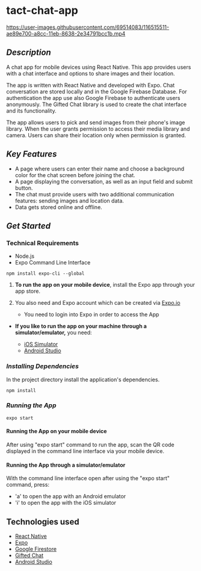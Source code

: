 


# tact-chat-app
   https://user-images.githubusercontent.com/69514083/116515511-ae89e700-a8cc-11eb-8638-2e34791bcc1b.mp4

## *Description*

A chat app for mobile devices using React Native. This app provides users with a chat interface and options to share images and their location.

The app is written with React Native and developed with Expo. Chat conversation are stored locally and in the Google Firebase Database. For authentication the app use also Google Firebase to authenticate users anonymously. The Gifted Chat library is used to create the chat interface and its functionality.

The app allows users to pick and send images from their phone's image library. When the user grants permission to access their media library and camera. Users can share their location only when permission is granted.

## *Key Features*

-   A page where users can enter their name and choose a background color for the chat screen before joining the chat.
-   A page displaying the conversation, as well as an input field and submit button.
-   The chat must provide users with two additional communication features: sending images and location data.
-   Data gets stored online and offline.

## *Get Started*

### Technical Requirements

-   Node.js
-   Expo Command Line Interface

```
npm install expo-cli --global
```

 1.   **To run the app on your mobile device**, install the Expo app through your app store.
    
    
 2. You also need and Expo account which can be created via 
    [Expo.io](https://expo.io/)
    
    -   You need to login into Expo in order to access the App

    
 -  **If you like to run the app on your machine through a simulator/emulator,** you need:
    
    -   [iOS Simulator](https://docs.expo.io/workflow/ios-simulator/)
    -   [Android Studio](https://docs.expo.io/workflow/android-studio-emulator/)

### *Installing Dependencies*

In the project directory install the application's dependencies.

```
npm install
```

### *Running the App*

```
expo start
```

#### Running the App on your mobile device

After using "expo start" command to run the app,  scan the QR code displayed in the command line interface via your mobile device.

#### Running the App through a simulator/emulator

With the command line interface open after using the "expo start" command, press:

-   'a' to open the app with an Android emulator
-   'i' to open the app with the iOS simulator

## Technologies used

-   [React Native](https://reactnative.dev/)
-   [Expo](https://expo.io/)
-   [Google Firestore](https://firebase.google.com/)
-   [Gifted Chat](https://github.com/FaridSafi/react-native-gifted-chat)
-   [Android Studio](https://developer.android.com/studio)
